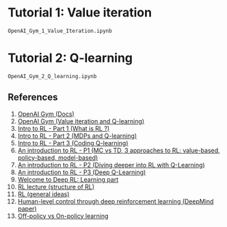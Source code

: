 # Tutorial 1: Value iteration
`OpenAI_Gym_1_Value_Iteration.ipynb`

# Tutorial 2: Q-learning
`OpenAI_Gym_2_Q_learning.ipynb`

## References
1. [OpenAI Gym (Docs)](https://gym.openai.com/docs/)
2. [OpenAI Gym (Value iteration and Q-learning)](https://www.kaggle.com/charel/learn-by-example-reinforcement-learning-with-gym)
3. [Intro to RL - Part 1 (What is RL ?)](https://medium.com/@adeshg7/introduction-to-reinforcement-learning-part-1-dbfd19c28a30)
4. [Intro to RL - Part 2 (MDPs and Q-learning)](https://medium.com/@adeshg7/introduction-to-reinforcement-learning-part-2-74e0a3fad9d3)
5. [Intro to RL - Part 3 (Coding Q-learning)](https://medium.com/swlh/introduction-to-reinforcement-learning-coding-q-learning-part-3-9778366a41c0)
6. [An introduction to RL - P1 (MC vs TD, 3 approaches to RL: value-based, policy-based, model-based)](https://medium.freecodecamp.org/an-introduction-to-reinforcement-learning-4339519de419)
7. [An introduction to RL - P2 (Diving deeper into RL with Q-Learning)](https://medium.freecodecamp.org/diving-deeper-into-reinforcement-learning-with-q-learning-c18d0db58efe)
8. [An introduction to RL - P3 (Deep Q-Learning)](https://medium.freecodecamp.org/an-introduction-to-deep-q-learning-lets-play-doom-54d02d8017d8)
9. [Welcome to Deep RL: Learning part](https://towardsdatascience.com/welcome-to-deep-reinforcement-learning-part-1-dqn-c3cab4d41b6b)
10. [RL lecture (structure of RL)](http://bicmr.pku.edu.cn/~wenzw/bigdata/MDP.pdf)
11. [RL (general ideas)](https://towardsdatascience.com/my-journey-to-reinforcement-learning-part-0-introduction-1e3aec1ee5bf)
12. [Human-level control through deep reinforcement learning (DeepMind paper)](https://storage.googleapis.com/deepmind-data/assets/papers/DeepMindNature14236Paper.pdf)
13. [Off-policy vs On-policy learning](https://stats.stackexchange.com/questions/184657/what-is-the-difference-between-off-policy-and-on-policy-learning)

